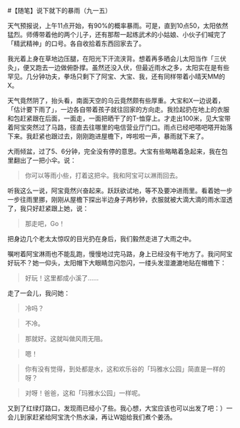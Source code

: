 #【随笔】说下就下的暴雨（九一五）

天气预报说，上午11点开始，有90%的概率暴雨。可是，直到10点50，太阳依然猛烈。师傅带着他的两个儿子，还有那帮一起练武术的小姑娘、小伙子们喊完了「精武精神」的口号。各自收拾着东西回家去了。

我光着上身在草地边压腿，在阳光下汗流浃背。想着再多晒会儿太阳当作「三伏灸」，便又跑去一边做俯卧撑。虽然还没入伏，但最近雨水之多，太阳实在是有些罕见。几分钟功夫，拳场只剩下了阿宝、大宝、我，还有同样带着小晴天MM的X。

天气竟然阴了，抬头看，南面天空的乌云竟然颇有些厚重。大宝和X一边说着，「估计要下雨了」，一边各自带着孩子就往回家的方向走。我捡起扔在地上的衣服和包赶紧跟在后面，一面走，一面把晒干了的T-恤穿上。才走出100米，见大宝带着阿宝突然过了马路，径直去往哪里的电信营业厅门口。雨点已经吧嗒吧嗒开始落下来。我赶紧也跟过去，刚刚跑进屋檐下，哗啦啦一声，暴雨就下来了。

大雨倾盆，过了5、6分钟，完全没有停的意思。大宝有些略略着急起来，我在包里翻出了一把小伞。说：

> 你可以等雨小些，打着这把伞。我和阿宝可以淋雨回去。

听我这么一说，阿宝竟然兴奋起来。跃跃欲试地，等不及要冲进雨里。看着她一步一步往雨里挪，刚刚从屋檐下探出半边身子两秒钟，衣服就被大滴大滴的雨水湿透了，我只好赶紧跟上她，说：

> 那走吧，Go！

把身边几个老太太惊叹的目光扔在身后，我们毅然走进了大雨之中。

嘱咐着阿宝淋雨也不能乱跑，慢慢地过完马路，身上已经没有干地方了。我问阿宝好玩不？她一仰头，太阳帽下大眼睛忽闪忽闪，一缕头发湿漉漉地贴在帽檐下：

> 好玩！这里都成小溪了……

走了一会儿，我问她：

> 冷吗？

> 不冷。

> 那就好。这就叫做风雨无阻。

> 嗯！

> 你有没有觉得，到处都是水，这和欢乐谷的「玛雅水公园」简直是一样的呀？

> 对呀！爸爸，这和「玛雅水公园」一样呢。

又到了红绿灯路口，发现雨已经小了些。我心想，大宝应该也可以出发了吧：）一会儿到家赶紧给阿宝洗个热水澡，再让W姐给我们煮个姜汤。